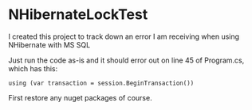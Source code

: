 # NHibernateLockTest
I created this project to track down an error I am receiving when using NHibernate with MS SQL


Just run the code as-is and it should error out on line 45 of Program.cs, which has this:

    using (var transaction = session.BeginTransaction())
    
First restore any nuget packages of course.
